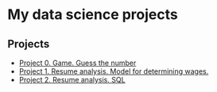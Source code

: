 # My data science projects
## Projects
* [Project 0. Game. Guess the number](https://github.com/Irinaeva/data_science/tree/main/Project_0)
* [Project 1. Resume analysis. Model for determining wages.](https://github.com/Irinaeva/data_science/tree/main/Project_1)
* [Project 2. Resume analysis. SQL](https://github.com/Irinaeva/data_science/tree/main/Project_1)